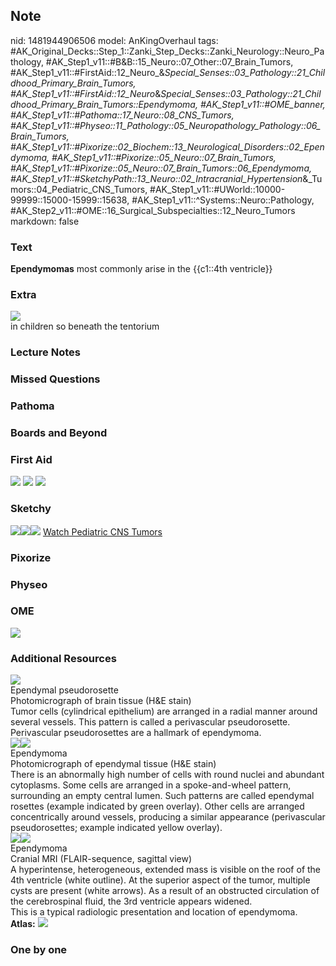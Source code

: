 ## Note
nid: 1481944906506
model: AnKingOverhaul
tags: #AK_Original_Decks::Step_1::Zanki_Step_Decks::Zanki_Neurology::Neuro_Pathology, #AK_Step1_v11::#B&B::15_Neuro::07_Other::07_Brain_Tumors, #AK_Step1_v11::#FirstAid::12_Neuro_&_Special_Senses::03_Pathology::21_Childhood_Primary_Brain_Tumors, #AK_Step1_v11::#FirstAid::12_Neuro_&_Special_Senses::03_Pathology::21_Childhood_Primary_Brain_Tumors::Ependymoma, #AK_Step1_v11::#OME_banner, #AK_Step1_v11::#Pathoma::17_Neuro::08_CNS_Tumors, #AK_Step1_v11::#Physeo::11_Pathology::05_Neuropathology_Pathology::06_Brain_Tumors, #AK_Step1_v11::#Pixorize::02_Biochem::13_Neurological_Disorders::02_Ependymoma, #AK_Step1_v11::#Pixorize::05_Neuro::07_Brain_Tumors, #AK_Step1_v11::#Pixorize::05_Neuro::07_Brain_Tumors::06_Ependymoma, #AK_Step1_v11::#SketchyPath::13_Neuro::02_Intracranial_Hypertension_&_Tumors::04_Pediatric_CNS_Tumors, #AK_Step1_v11::#UWorld::10000-99999::15000-15999::15638, #AK_Step1_v11::^Systems::Neuro::Pathology, #AK_Step2_v11::#OME::16_Surgical_Subspecialties::12_Neuro_Tumors
markdown: false

### Text
<div>
  <b>Ependymomas</b> most commonly arise in the {{c1::4th
  ventricle}}
</div>

### Extra
<img src="paste-55637006352639.jpg">
<div>
  in children so beneath the tentorium
</div>

### Lecture Notes


### Missed Questions


### Pathoma


### Boards and Beyond


### First Aid
<img src="tmpaFQ72v.png"> <img src="tmplflI5l.png"> <img src=
"tmp62HqRa.png">

### Sketchy
<img src="E%204th%20ventricle_1566160514431.jpg" class=
"resizer"><img src=
"Screen%20Shot%202020-03-06%20at%2012.14.01%20PM.JPG" class=
"resizer"><img src="Zoverall%20picture%20(90).JPG" class="resizer">
<a href=
"https://dashboard.sketchy.com/study/medical/courses/medical-pathophysiology/units/medical-pathophysiology-neuro/videos/medical-pathophysiology-neuro-intracranial-hypertension-and-tumors-pediatric-cns-tumors?utm_source=anki&utm_medium=partnership&utm_campaign=february_update&utm_content=medical">
Watch Pediatric CNS Tumors</a>

### Pixorize


### Physeo


### OME
<div class="ome-widget">
  <a href="https://onlinemeded.org?ref=anki"><img src=
  "_OME_AnkiFlashcards_General_3.png"></a>
</div>

### Additional Resources
<img src="big_57b6dd03bbcfd.jpg">
<div>
  <div>
    <div>
      Ependymal pseudorosette
    </div>
  </div>
  <div>
    <div>
      <div>
        Photomicrograph of brain tissue (H&E stain)
      </div>
      <div>
        Tumor cells (cylindrical epithelium) are arranged in a
        radial manner around several vessels. This pattern is
        called a perivascular pseudorosette.
      </div>
      <div>
        Perivascular pseudorosettes are a hallmark of ependymoma.
      </div>
    </div>
  </div>
</div>
<div><img src="big_59f0ae6c76833.jpg"><img src=
"59f0ae6c76833.jpg"></div>
<div>
  <div>
    <div>
      Ependymoma
    </div>
  </div>
  <div>
    <div>
      <div>
        Photomicrograph of ependymal tissue (H&E stain)
      </div>
      <div>
        There is an abnormally high number of cells with round
        nuclei and abundant cytoplasms. Some cells are arranged in
        a spoke-and-wheel pattern, surrounding an empty central
        lumen. Such patterns are called ependymal rosettes (example
        indicated by green overlay). Other cells are arranged
        concentrically around vessels, producing a similar
        appearance (perivascular pseudorosettes; example indicated
        yellow overlay).
      </div>
    </div>
  </div>
</div>
<div><img src="big_59f0ac68c9a86.jpg"><img src=
"59f0ac68c9a86.jpg"></div>
<div>
  <div>
    <div>
      Ependymoma
    </div>
  </div>
  <div>
    <div>
      <div>
        Cranial MRI (FLAIR-sequence, sagittal view)
      </div>
      <div>
        A hyperintense, heterogeneous, extended mass is visible on
        the roof of the 4th ventricle (white outline). At the
        superior aspect of the tumor, multiple cysts are present
        (white arrows). As a result of an obstructed circulation of
        the cerebrospinal fluid, the 3rd ventricle appears widened.
      </div>
      <div>
        This is a typical radiologic presentation and location of
        ependymoma.
      </div>
    </div>
  </div>
</div><b>Atlas:</b> <img src="tmpsA27gX.png">

### One by one

